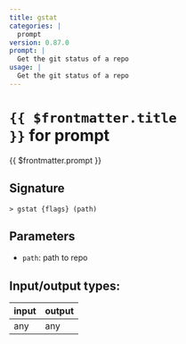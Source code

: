 ```yaml
---
title: gstat
categories: |
  prompt
version: 0.87.0
prompt: |
  Get the git status of a repo
usage: |
  Get the git status of a repo
---
```

<!-- This file is automatically generated. Please edit the command in https://github.com/nushell/nushell instead. -->

# <code>{{ $frontmatter.title }}</code> for prompt

<div class='command-title'>{{ $frontmatter.prompt }}</div>

## Signature

```> gstat {flags} (path)```

## Parameters

 -  `path`: path to repo


## Input/output types:

| input | output |
| ----- | ------ |
| any   | any    |
